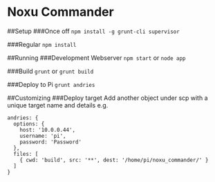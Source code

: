 Noxu Commander
==================
##Setup
###Once off
`npm install -g grunt-cli supervisor`

###Regular
`npm install`

##Running
###Development Webserver
`npm start` or `node app`

###Build
`grunt` or `grunt build`

###Deploy to Pi
`grunt andries`

##Customizing
###Deploy target
Add another object under scp with a unique target name and details e.g.
```
andries: {
  options: {
    host: '10.0.0.44',
    username: 'pi',
    password: 'Password'
  },
  files: [
    { cwd: 'build', src: '**', dest: '/home/pi/noxu_commander/' }
  ]
}
```